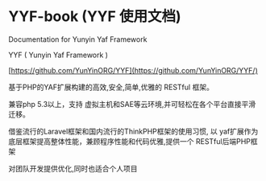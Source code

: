 YYF-book (YYF 使用文档)
==========

Documentation for Yunyin Yaf Framework

YYF ( Yunyin Yaf Framework )

[https://github.com/YunYinORG/YYF](https://github.com/YunYinORG/YYF/)

基于PHP的YAF扩展构建的高效,安全,简单,优雅的 RESTful 框架。


兼容php 5.3以上，支持 虚拟主机和SAE等云环境,并可轻松在各个平台直接平滑迁移。


借鉴流行的Laravel框架和国内流行的ThinkPHP框架的使用习惯, 以 yaf扩展作为底层框架提高整体性能，兼顾程序性能和代码优雅,提供一个 RESTful后端PHP框架


对团队开发提供优化,同时也适合个人项目